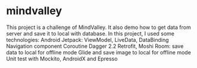 # mindvalley
This project is a challenge of MindValley. It also demo how to get data from server and save it to local with database.
In this project, I used some technologies:
Android Jetpack: ViewModel, LiveData, DataBinding
Navigation component
Coroutine
Dagger 2.2
Retrofit, Moshi
Room: save data to local for offline mode
Glide and save image to local for offline mode
Unit test with Mockito, AndroidX and Epresso

